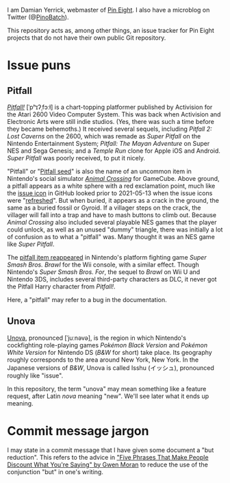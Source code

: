 I am Damian Yerrick, webmaster of [Pin Eight]. I also have a microblog on Twitter (@[PinoBatch]).

This repository acts as, among other things, an issue tracker for Pin Eight projects that do not have their own public Git repository.

[Pin Eight]: https://pineight.com/
[PinoBatch]: https://twitter.com/PinoBatch

Issue puns
====

Pitfall
----
_[Pitfall!]_ [ˈpʰɪʔˌfɔːɫ] is a chart-topping platformer published by Activision for the Atari 2600 Video Computer System.
This was back when Activision and Electronic Arts were still indie studios.
(Yes, there was such a time before they became behemoths.)
It received several sequels, including _Pitfall 2: Lost Caverns_ on the 2600, which was remade as _Super Pitfall_ on the Nintendo Entertainment System; _Pitfall: The Mayan Adventure_ on Super NES and Sega Genesis; and a _Temple Run_ clone for Apple iOS and Android.
_Super Pitfall_ was poorly received, to put it nicely.

"Pitfall" or "[Pitfall seed]" is also the name of an uncommon item in Nintendo's social simulator _[Animal Crossing]_ for GameCube.
Above ground, a pitfall appears as a white sphere with a red exclamation point, much like the [issue icon] in GitHub looked prior to 2021-05-13 when the issue icons were "[refreshed]".
But when buried, it appears as a crack in the ground, the same as a buried fossil or Gyroid.
If a villager steps on the crack, the villager will fall into a trap and have to mash buttons to climb out.
Because _Animal Crossing_ also included several playable NES games that the player could unlock, as well as an unused "dummy" triangle, there was initially a lot of confusion as to what a "pitfall" was.
Many thought it was an NES game like _Super Pitfall_.

The [pitfall item reappeared][Brawl pitfall] in Nintendo's platform fighting game _Super Smash Bros. Brawl_ for the Wii console, with a similar effect.
Though Nintendo's _Super Smash Bros. For_, the sequel to _Brawl_ on Wii U and Nintendo 3DS, includes several third-party characters as DLC, it never got the Pitfall Harry character from _Pitfall!_.

Here, a "pitfall" may refer to a bug in the documentation.

[Pitfall!]: https://en.wikipedia.org/wiki/Pitfall!
[Pitfall seed]: https://nookipedia.com/wiki/Pitfall_seed
[Animal Crossing]: https://en.wikipedia.org/wiki/Animal_Crossing_%28video_game%29
[issue icon]: https://primer.style/octicons/issue-opened-16
[refreshed]: https://github.com/primer/octicons/commit/4176539b4b4a2d8f0c23fe95ff3a4c6e219ec773
[Brawl pitfall]: http://www.ssbwiki.com/pitfall

Unova
----
[Unova], pronounced [ˈjuːnəvə], is the region in which Nintendo's cockfighting role-playing games _Pokémon Black Version_ and _Pokémon White Version_ for Nintendo DS (_B&W_ for short) take place.
Its geography roughly corresponds to the area around New York, New York.
In the Japanese versions of _B&W_, Unova is called Isshu (イッシュ), pronounced roughly like "issue".

In this repository, the term "unova" may mean something like a feature request, after Latin *nova* meaning "new".
We'll see later what it ends up meaning.

[Unova]: http://bulbapedia.bulbagarden.net/wiki/Unova

Commit message jargon
====

I may state in a commit message that I have given some document a "but reduction".  This refers to the advice in ["Five Phrases That Make People Discount What You're Saying" by Gwen Moran][Moran] to reduce the use of the conjunction "but" in one's writing.

[Moran]: https://getpocket.com/explore/item/5-phrases-that-make-people-discount-what-you-re-saying
